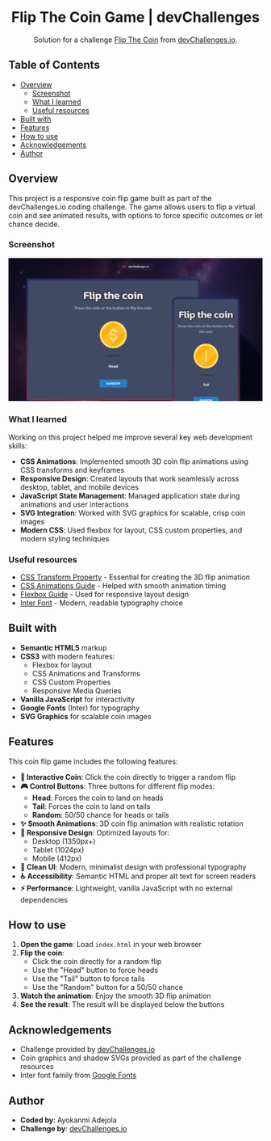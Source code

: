 <h1 align="center">Flip The Coin Game | devChallenges</h1>

<div align="center">
   Solution for a challenge <a href="https://devchallenges.io/challenge/flip-the-coin" target="_blank">Flip The Coin</a> from <a href="http://devchallenges.io" target="_blank">devChallenges.io</a>.
</div>


## Table of Contents

- [Overview](#overview)
  - [Screenshot](#screenshot)
  - [What I learned](#what-i-learned)
  - [Useful resources](#useful-resources)
- [Built with](#built-with)
- [Features](#features)
- [How to use](#how-to-use)
- [Acknowledgements](#acknowledgements)
- [Author](#author)

## Overview

This project is a responsive coin flip game built as part of the devChallenges.io coding challenge. The game allows users to flip a virtual coin and see animated results, with options to force specific outcomes or let chance decide.

### Screenshot

![Flip The Coin Game](./thumbnail.jpg)


### What I learned

Working on this project helped me improve several key web development skills:

- **CSS Animations**: Implemented smooth 3D coin flip animations using CSS transforms and keyframes
- **Responsive Design**: Created layouts that work seamlessly across desktop, tablet, and mobile devices
- **JavaScript State Management**: Managed application state during animations and user interactions
- **SVG Integration**: Worked with SVG graphics for scalable, crisp coin images
- **Modern CSS**: Used flexbox for layout, CSS custom properties, and modern styling techniques

### Useful resources

- [CSS Transform Property](https://developer.mozilla.org/en-US/docs/Web/CSS/transform) - Essential for creating the 3D flip animation
- [CSS Animations Guide](https://developer.mozilla.org/en-US/docs/Web/CSS/CSS_Animations) - Helped with smooth animation timing
- [Flexbox Guide](https://css-tricks.com/snippets/css/a-guide-to-flexbox/) - Used for responsive layout design
- [Inter Font](https://fonts.google.com/specimen/Inter) - Modern, readable typography choice

## Built with

- **Semantic HTML5** markup
- **CSS3** with modern features:
  - Flexbox for layout
  - CSS Animations and Transforms
  - CSS Custom Properties
  - Responsive Media Queries
- **Vanilla JavaScript** for interactivity
- **Google Fonts** (Inter) for typography
- **SVG Graphics** for scalable coin images

## Features

This coin flip game includes the following features:

- **🎯 Interactive Coin**: Click the coin directly to trigger a random flip
- **🎮 Control Buttons**: Three buttons for different flip modes:
  - **Head**: Forces the coin to land on heads
  - **Tail**: Forces the coin to land on tails
  - **Random**: 50/50 chance for heads or tails
- **✨ Smooth Animations**: 3D coin flip animation with realistic rotation
- **📱 Responsive Design**: Optimized layouts for:
  - Desktop (1350px+)
  - Tablet (1024px)
  - Mobile (412px)
- **🎨 Clean UI**: Modern, minimalist design with professional typography
- **♿ Accessibility**: Semantic HTML and proper alt text for screen readers
- **⚡ Performance**: Lightweight, vanilla JavaScript with no external dependencies

## How to use

1. **Open the game**: Load `index.html` in your web browser
2. **Flip the coin**:
   - Click the coin directly for a random flip
   - Use the "Head" button to force heads
   - Use the "Tail" button to force tails
   - Use the "Random" button for a 50/50 chance
3. **Watch the animation**: Enjoy the smooth 3D flip animation
4. **See the result**: The result will be displayed below the buttons

## Acknowledgements

- Challenge provided by [devChallenges.io](https://devchallenges.io/)
- Coin graphics and shadow SVGs provided as part of the challenge resources
- Inter font family from [Google Fonts](https://fonts.google.com/)

## Author

- **Coded by**: Ayokanmi Adejola
- **Challenge by**: [devChallenges.io](https://devchallenges.io/)